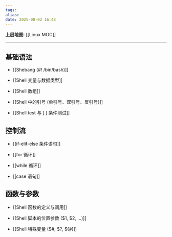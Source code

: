```yaml
---
tags: 
alias: 
date: 2025-08-02 16:48
---
```


**上层地图**: [[Linux MOC]]

---
## 基础语法

- [[Shebang (#! /bin/bash)]]

- [[Shell 变量与数据类型]]

- [[Shell 数组]]

- [[Shell 中的引号 (单引号、双引号、反引号)]]

- [[Shell test 与 [ ] 条件测试]]

## 控制流

- [[if-elif-else 条件语句]]

- [[for 循环]]

- [[while 循环]]

- [[case 语句]]

## 函数与参数

- [[Shell 函数的定义与调用]]

- [[Shell 脚本的位置参数 ($1, $2, ...)]]

- [[Shell 特殊变量 ($#, $?, $@)]]